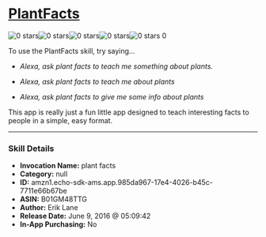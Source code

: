 # [PlantFacts](http://alexa.amazon.com/#skills/amzn1.echo-sdk-ams.app.985da967-17e4-4026-b45c-7711e66b67be)
![0 stars](../../images/ic_star_border_black_18dp_1x.png)![0 stars](../../images/ic_star_border_black_18dp_1x.png)![0 stars](../../images/ic_star_border_black_18dp_1x.png)![0 stars](../../images/ic_star_border_black_18dp_1x.png)![0 stars](../../images/ic_star_border_black_18dp_1x.png) 0

To use the PlantFacts skill, try saying...

* *Alexa, ask plant facts to teach me something about plants.*

* *Alexa, ask plant facts to teach me about plants*

* *Alexa, ask plant facts to give me some info  about plants*

This app is really just a fun little app designed to teach interesting facts to people in a simple, easy format.

***

### Skill Details

* **Invocation Name:** plant facts
* **Category:** null
* **ID:** amzn1.echo-sdk-ams.app.985da967-17e4-4026-b45c-7711e66b67be
* **ASIN:** B01GM48TTG
* **Author:** Erik Lane
* **Release Date:** June 9, 2016 @ 05:09:42
* **In-App Purchasing:** No
